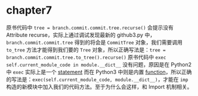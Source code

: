 # chapter7

 原书代码中 `tree = branch.commit.commit.tree.recurse()` 会提示没有 Attribute recurse，实际上通过调试发现最新的 github3.py 中，`branch.commit.commit.tree` 得到的将会是 `CommitTree` 对象，我们需要调用 `to_tree` 方法才能得到我们要的 `Tree` 对象，所以正确写法是：`tree = branch.commit.commit.tree.to_tree().recurse()`
 原书代码中 `exec self.current_module_code in module.__dict__` 没有问题，原因是在 Python2 中 `exec` 实际上是一个 [statement](https://docs.python.org/2.7/reference/simple_stmts.html#the-exec-statement) 而在 Python3 中则是内置 [function](https://docs.python.org/3/library/functions.html#exec)，所以正确的写法是：`exec(self.current_module_code, module.__dict__)`，才能在 `imp` 构造的新模块中加入我们的代码方法。至于为什么会这样，和 Import 机制相关。


